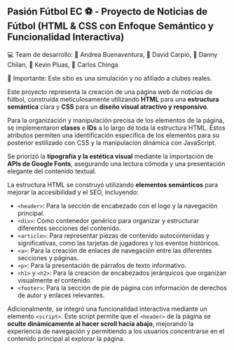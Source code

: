 ## Pasión Fútbol EC ⚽ - Proyecto de Noticias de Fútbol (HTML & CSS con Enfoque Semántico y Funcionalidad Interactiva)

💻 Team de desarrollo:
👩 Andrea Buenaventura, 🧑 David Carpio, 🧑 Danny Chilan, 🧑 Kevin Pluas, 🧑 Carlos Chinga

📜 Importante: Este sitio es una simulación y no afiliado a clubes reales.

Este proyecto representa la creación de una página web de noticias de fútbol, construida meticulosamente utilizando **HTML** para una **estructura semántica** clara y **CSS** para un **diseño visual atractivo y responsivo**.

Para la organización y manipulación precisa de los elementos de la página, se implementaron **clases** e **IDs** a lo largo de toda la estructura HTML. Estos atributos permiten una identificación específica de los elementos para su posterior estilizado con CSS y la manipulación dinámica con JavaScript.

Se priorizó la **tipografía y la estética visual** mediante la importación de **APIs de Google Fonts**, asegurando una lectura cómoda y una presentación elegante del contenido textual.

La estructura HTML se construyó utilizando **elementos semánticos** para mejorar la accesibilidad y el SEO, incluyendo:

* `<header>`: Para la sección de encabezado con el logo y la navegación principal.
* `<div>`: Como contenedor genérico para organizar y estructurar diferentes secciones del contenido.
* `<article>`: Para representar piezas de contenido autocontenidas y significativas, como las tarjetas de jugadores y los eventos históricos.
* `<a>`: Para la creación de enlaces de navegación entre las diferentes secciones y páginas.
* `<p>`: Para la presentación de párrafos de texto informativo.
* `<h1>` y `<h2>`: Para la creación de encabezados jerárquicos que organizan visualmente el contenido.
* `<footer>`: Para la sección de pie de página con información de derechos de autor y enlaces relevantes.

Adicionalmente, se integró una funcionalidad interactiva mediante un elemento `<script>`. Este script permite que el `<header>` de la página se **oculte dinámicamente al hacer scroll hacia abajo**, mejorando la experiencia de navegación y permitiendo a los usuarios concentrarse en el contenido principal al explorar la página.
